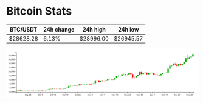 # Bitcoin Stats

BTC/USDT|24h change|24h high|24h low|
|---|---|---|---|
|$28628.28|6.13%|$28996.00|$26945.57|

<img src="./chart.svg">

